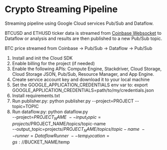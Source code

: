 # Crypto Streaming Pipeline


Streaming pipeline using Google Cloud services Pub/Sub and Dataflow.

BTCUSD and ETHUSD ticker data is streamed from <a href=https://docs.pro.coinbase.com/#the-ticker-channel>Coinbase Websocket</a> to Dataflow or analysis and results are then published to a new Pub/Sub topic.


BTC price streamed from Coinbase -> Pub/Sub -> Dataflow -> Pub/Sub

1. Install and init the Cloud SDK
2. Enable billing for the project (if needed)
3. Enable the following APIs: Compute Engine, Stackdriver, Cloud Storage, Cloud Storage JSON, Pub/Sub, Resource Manager, and App Engine.
4. Create service account key and download it to your local machine
5. Set the GOOGLE_APPLICATION_CREDENTIALS env var to: export GOOGLE_APPLICATION_CREDENTIALS=path/to/my/credentials.json
6. Install requirements.txt
7. Run publisher.py: python publisher.py --project=PROJECT --topic=TOPIC
8. Run dataflow.py: 
  python dataflow.py \
  --project=$PROJECT_NAME \
  --input_topic=projects/$PROJECT_NAME/topics/topic-name \
  --output_topic=projects/$PROJECT_NAME/topics/topic-name \
  --runner=DataflowRunner \
  --temp_location=gs://$BUCKET_NAME/temp
